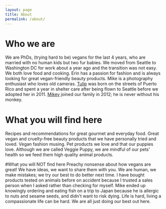 ```yaml
---
layout: page
title: About
permalink: /about/
---
```


# Who we are
We are PhDs, (trying hard to be) vegans for the last 4 years, who are married with no human kids but two fur babies. We moved from Seattle to Washington DC for work about a year ago and the transition was not easy. We both love food and cooking. Erin has a passion for fashion and is always looking for great vegan-friendly beauty products. Mike is a photography enthusiast who loves old cameras. [Tulip](/bio-tulip) was born on the streets of Puerto Rico and spent a year in shelter care after being flown to Seattle before we adopted her in 2011. [Mikey](/bio-mikey) joined our family in 2012; he is never without his monkey.

# What you will find here
Recipes and recommendations for great gourmet and everyday food. Great vegan and cruelty-free beauty products that we have personally tried and loved. Vegan fashion musing. Pet products we love and that our puppies love. Although we are called Veggie Puppy, we are mindful of our pets' health so we feed them high quality animal products. 

#What you will NOT find here
Preachy nonsense about how vegans are great! We have ideas, we want to share them with you. We are human, we make mistakes; we try our best to do better next time. I have bought products tested on animals before on accident because I trusted a sales person when I asked rather than checking for myself. Mike ended up knowingly ordering and eating fish on a trip to Japan because he is allergic to nuts and sesame seeds, and didn't want to risk dying. Life is hard, living a compassionate life can be hard. We are all just doing our best out here.
